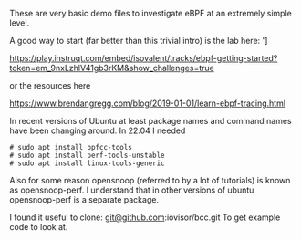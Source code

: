 These are very basic demo files to investigate eBPF at an extremely simple level.

A good way to start (far better than this trivial intro) is the lab here: ']

https://play.instruqt.com/embed/isovalent/tracks/ebpf-getting-started?token=em_9nxLzhlV41gb3rKM&show_challenges=true

or the resources here

https://www.brendangregg.com/blog/2019-01-01/learn-ebpf-tracing.html

In recent versions of Ubuntu at least package names and command names have been changing around. In 22.04 I needed

```
# sudo apt install bpfcc-tools 
# sudo apt install perf-tools-unstable
# sudo apt install linux-tools-generic
```

Also for some reason opensnoop (referred to by a lot of tutorials) is known as opensnoop-perf. I understand that in other versions of ubuntu opensnoop-perf is a separate package.

I found it useful to clone:
git@github.com:iovisor/bcc.git
To get example code to look at.






